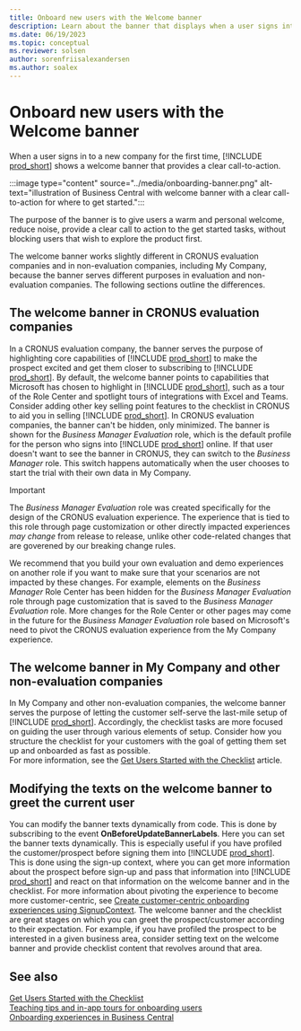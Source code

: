 ```yaml
---
title: Onboard new users with the Welcome banner
description: Learn about the banner that displays when a user signs into a new company for the first time.
ms.date: 06/19/2023
ms.topic: conceptual
ms.reviewer: solsen
author: sorenfriisalexandersen
ms.author: soalex
---
```


# Onboard new users with the Welcome banner

When a user signs in to a new company for the first time, [!INCLUDE [prod_short](../includes/prod_short.md)] shows a welcome banner that provides a clear call-to-action.  

:::image type="content" source="../media/onboarding-banner.png" alt-text="illustration of Business Central with welcome banner with a clear call-to-action for where to get started.":::

The purpose of the banner is to give users a warm and personal welcome, reduce noise, provide a clear call to action to the get started tasks, without blocking users that wish to explore the product first.  

The welcome banner works slightly different in CRONUS evaluation companies and in non-evaluation companies, including My Company, because the banner serves different purposes in evaluation and non-evaluation companies. The following sections outline the differences.  

## The welcome banner in CRONUS evaluation companies

In a CRONUS evaluation company, the banner serves the purpose of highlighting core capabilities of [!INCLUDE [prod_short](../includes/prod_short.md)] to make the prospect excited and get them closer to subscribing to [!INCLUDE [prod_short](../includes/prod_short.md)]. By default, the welcome banner points to capabilities that Microsoft has chosen to highlight in [!INCLUDE [prod_short](../includes/prod_short.md)], such as a tour of the Role Center and spotlight tours of integrations with Excel and Teams. Consider adding other key selling point features to the checklist in CRONUS to aid you in selling [!INCLUDE [prod_short](../includes/prod_short.md)]. In CRONUS evaluation companies, the banner can't be hidden, only minimized. The banner is shown for the *Business Manager Evaluation* role, which is the default profile for the person who signs into [!INCLUDE [prod_short](../includes/prod_short.md)] online. If that user doesn't want to see the banner in CRONUS, they can switch to the *Business Manager* role. This switch happens automatically when the user chooses to start the trial with their own data in My Company.  

> [!IMPORTANT]
> The *Business Manager Evaluation* role was created specifically for the design of the CRONUS evaluation experience. The experience that is tied to this role through page customization or other directly impacted experiences *may change* from release to release, unlike other code-related changes that are goverened by our breaking change rules.
> 
>  We recommend that you build your own evaluation and demo experiences on another role if you want to make sure that your scenarios are not impacted by these changes. For example, elements on the *Business Manager* Role Center has been hidden for the *Business Manager Evaluation* role through page customization that is saved to the *Business Manager Evaluation* role. More changes for the Role Center or other pages may come in the future for the *Business Manager Evaluation* role based on Microsoft's need to pivot the CRONUS evaluation experience from the My Company experience.

## The welcome banner in My Company and other non-evaluation companies

In My Company and other non-evaluation companies, the welcome banner serves the purpose of letting the customer self-serve the last-mile setup of [!INCLUDE [prod_short](../includes/prod_short.md)]. Accordingly, the checklist tasks are more focused on guiding the user through various elements of setup. Consider how you structure the checklist for your customers with the goal of getting them set up and onboarded as fast as possible.  
For more information, see the [Get Users Started with the Checklist](onboarding-checklist.md) article.  

## Modifying the texts on the welcome banner to greet the current user

You can modify the banner texts dynamically from code. This is done by subscribing to the event **OnBeforeUpdateBannerLabels**.
Here you can set the banner texts dynamically. This is especially useful if you have profiled the customer/prospect before signing them into [!INCLUDE [prod_short](../includes/prod_short.md)]. This is done using the sign-up context, where you can get more information about the prospect before sign-up and pass that information into [!INCLUDE [prod_short](../includes/prod_short.md)] and react on that information on the welcome banner and in the checklist. For more information about pivoting the experience to become more customer-centric, see [Create customer-centric onboarding experiences using SignupContext](onboarding-signupcontext.md). The welcome banner and the checklist are great stages on which you can greet the prospect/customer according to their expectation. For example, if you have profiled the prospect to be interested in a given business area, consider setting text on the welcome banner and provide checklist content that revolves around that area.

## See also

[Get Users Started with the Checklist](onboarding-checklist.md)  
[Teaching tips and in-app tours for onboarding users](onboarding-teaching-tips-tours.md)  
[Onboarding experiences in Business Central](onboarding-experiences.md)  

